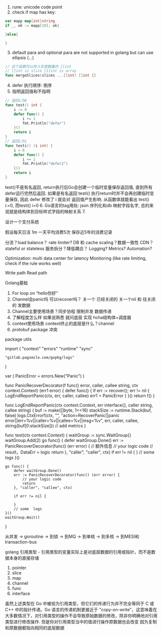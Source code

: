 1. rune: unicode code point
2. check if map has key:
```go
var mapp map[int]string
if _, ok := mapp[10]; ok{

}else{

}
```
3. default para and optional para are not supported in golang but can use ellipsis (...)
```go 
// 这个函数可以传入任意数量的 []int 
// []int is slice [1]int is array
func mergeSlices(slices ...[]int) []int {}
```
4. defer 执行顺序: 倒序
5. 指明返回值和不指明
```go
// 返回i为0
func test() int {
	i := 0
	defer func() {
		i += 1
		fmt.Println("defer")
	}()
	return i
}
// 返回i为1
func testi() (i int) {
	i = 0
	defer func() {
		i += 1
		fmt.Println("defer2")
	}()
	return i
}
```
test()不是有名返回, return执行后Go会创建一个临时变量保存返回值, 直到所有defer运行完然后返回. 如果是有名返回 testi() 执行return时并不会再创建临时变量保存,  因此 defer 修改了 i 就会对 返回值产生影响. 从函数体就能看出 test() i:=0, 而testi() i=0
6. Go语言的tag用处: json 序列化和db 映射字段名字, 总的来说就是结构体到目标样式字段的映射关系
7. 






设计一个支付系统

假设每天日活 1m 一天平均消费5次 保存近5年的消费记录

分流？load balance？ rate limiter?
DB 和 cache scaling？数据一致性
CDN？
stateful or stateless
服务拆分？降低耦合？
Logging? Metrics? Automation?

Optimization: 
multi data center for latency
Monitoring (like rate limiting, check if the rule works well)


Write path
Read path


Golang基础 

1. For loop on “hello你好“
2. Channel会panic吗 可以recover吗？ 关一个 已经关闭的 关一个nil 和 往关闭的 发数据
3. Channel主要使用场景？同步协程 限制并发 数据传递
4. 了解程度怎么样 如果说熟悉 就问底层 实现 hcha结构体+调度器
5. context使用场景 context终止的底层是什么？channel
6. protobuf package 冲突



package utils

import (
    "context"
    "errors"
    "runtime"
    "sync"

    "gitlab.pagsmile.com/gopkg/logs"
)

var (
    PanicError = errors.New("Panic")
)

func PanicRecoverDecorator(f func() error, caller, callee string, ctx context.Context) (err1 error) {
    defer func() {
        if err := recover(); err != nil {
            LogEndReportPanic(ctx, err, caller, callee)
            err1 = PanicError
        }
    }()
    return f()
}

func LogEndReportPanic(ctx context.Context, err interface{}, caller string, callee string) {
    buf := make([]byte, 1<<16)
    stackSize := runtime.Stack(buf, false)
    logs.CtxErrorf(ctx, "", "action=RecoverPanic||panic error||err=%v||caller=%v||callee=%v||msg=%v",
        err, caller, callee, string(buf[0:stackSize]))
    // add metrics
}

func test(ctx context.Context) {
    waitGroup := sync.WaitGroup{}
    waitGroup.Add(2)
    go func() {
        defer waitGroup.Done()
        err := PanicRecoverDecorator(func() (err error) {
            // 额外信息
            // your logic code
            // result，DataErr = logic
            return
        }, "caller", "caller", ctx)
        if err != nil {
        }
        // some  logs
    }()

    go func() {
        defer waitGroup.Done()
        err := PanicRecoverDecorator(func() (err error) {
            // your logic code
            return
        }, "caller", "callee", ctx)

        if err != nil {
         
        }
        // some  logs
    }()
    waitGroup.Wait()
}


从并发 -> goroutine -> 到锁 -> 到MQ -> 到单核 -> 到多核 -> 到MESI和transaction-bus

golang 引用类型 - 引用类型的变量实际上是对底层数据的引用或指针，而不是数据本身的直接存储
1. pointer
2. slice
3. map
4. channel
5. func
5. interface

虽然上述类型在 Go 中被视为引用类型，但它们的传递行为并不完全等同于 C 或 C++ 中的指针传递。Go 语言的传递机制更接近于 "copy-on-write"，这意味着在大多数情况下，对引用类型的操作不会导致原始数据的修改，除非你明确地对引用类型进行修改操作. 但是你对引用类型当中的值进行操作原数据也会改变 因为复制和原数据都指向相同的底层数据